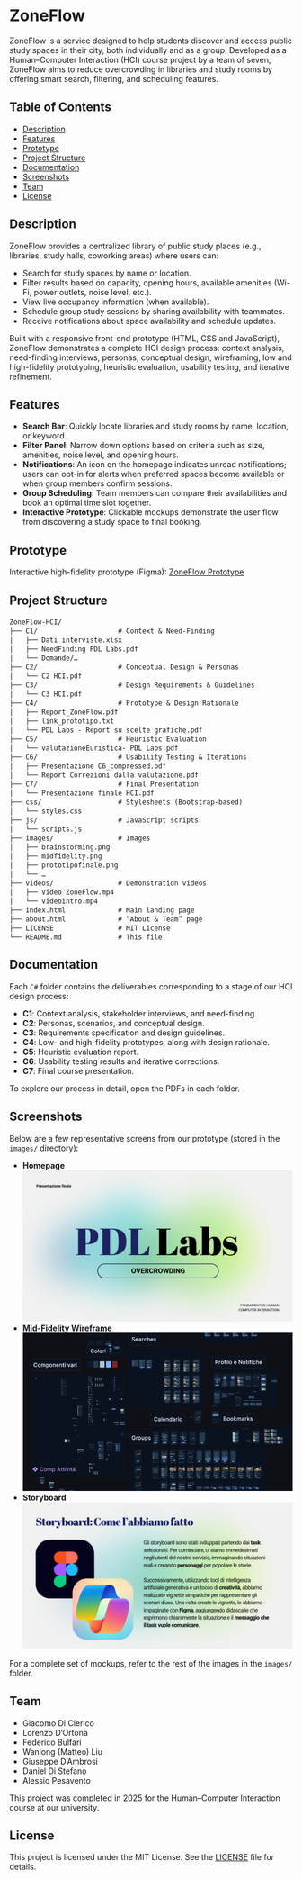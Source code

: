# ZoneFlow

ZoneFlow is a service designed to help students discover and access public study spaces in their city, both individually and as a group. Developed as a Human–Computer Interaction (HCI) course project by a team of seven, ZoneFlow aims to reduce overcrowding in libraries and study rooms by offering smart search, filtering, and scheduling features.

## Table of Contents

* [Description](#description)
* [Features](#features)
* [Prototype](#prototype)
* [Project Structure](#project-structure)
* [Documentation](#documentation)
* [Screenshots](#screenshots)
* [Team](#team)
* [License](#license)

## Description

ZoneFlow provides a centralized library of public study places (e.g., libraries, study halls, coworking areas) where users can:

* Search for study spaces by name or location.
* Filter results based on capacity, opening hours, available amenities (Wi-Fi, power outlets, noise level, etc.).
* View live occupancy information (when available).
* Schedule group study sessions by sharing availability with teammates.
* Receive notifications about space availability and schedule updates.

Built with a responsive front-end prototype (HTML, CSS and JavaScript), ZoneFlow demonstrates a complete HCI design process: context analysis, need-finding interviews, personas, conceptual design, wireframing, low and high-fidelity prototyping, heuristic evaluation, usability testing, and iterative refinement.

## Features

* **Search Bar**: Quickly locate libraries and study rooms by name, location, or keyword.
* **Filter Panel**: Narrow down options based on criteria such as size, amenities, noise level, and opening hours.
* **Notifications**: An icon on the homepage indicates unread notifications; users can opt-in for alerts when preferred spaces become available or when group members confirm sessions.
* **Group Scheduling**: Team members can compare their availabilities and book an optimal time slot together.
* **Interactive Prototype**: Clickable mockups demonstrate the user flow from discovering a study space to final booking.

## Prototype

Interactive high-fidelity prototype (Figma):
[ZoneFlow Prototype](https://www.figma.com/design/G4G4y2kwpZ3Rn74cqsDzF3/PDL-Labs---ZoneFlow?node-id=0-1&t=1PV1uTBZYQXGdcD8-1)

## Project Structure

```
ZoneFlow-HCI/
├── C1/                    # Context & Need-Finding
│   ├── Dati interviste.xlsx
│   ├── NeedFinding PDL Labs.pdf
│   └── Domande/…
├── C2/                    # Conceptual Design & Personas
│   └── C2 HCI.pdf
├── C3/                    # Design Requirements & Guidelines
│   └── C3 HCI.pdf
├── C4/                    # Prototype & Design Rationale
│   ├── Report_ZoneFlow.pdf
│   ├── link_prototipo.txt
│   └── PDL Labs - Report su scelte grafiche.pdf
├── C5/                    # Heuristic Evaluation
│   └── valutazioneEuristica- PDL Labs.pdf
├── C6/                    # Usability Testing & Iterations
│   ├── Presentazione C6_compressed.pdf
│   └── Report Correzioni dalla valutazione.pdf
├── C7/                    # Final Presentation
│   └── Presentazione finale HCI.pdf
├── css/                   # Stylesheets (Bootstrap-based)
│   └── styles.css
├── js/                    # JavaScript scripts
│   └── scripts.js
├── images/                # Images
│   ├── brainstorming.png
│   ├── midfidelity.png
│   ├── prototipofinale.png
│   └── …
├── videos/                # Demonstration videos
│   ├── Video ZoneFlow.mp4
│   └── videointro.mp4
├── index.html             # Main landing page
├── about.html             # “About & Team” page
├── LICENSE                # MIT License
└── README.md              # This file
```

## Documentation

Each `C#` folder contains the deliverables corresponding to a stage of our HCI design process:

* **C1**: Context analysis, stakeholder interviews, and need-finding.
* **C2**: Personas, scenarios, and conceptual design.
* **C3**: Requirements specification and design guidelines.
* **C4**: Low- and high-fidelity prototypes, along with design rationale.
* **C5**: Heuristic evaluation report.
* **C6**: Usability testing results and iterative corrections.
* **C7**: Final course presentation.

To explore our process in detail, open the PDFs in each folder.

## Screenshots

Below are a few representative screens from our prototype (stored in the `images/` directory):

* **Homepage**
  ![Homepage](images/final.png)
* **Mid-Fidelity Wireframe**
  ![Mid-Fidelity Wireframe](images/midfidelity.png)
* **Storyboard**
  ![Storyboard](images/storyboard.png)

For a complete set of mockups, refer to the rest of the images in the `images/` folder.

## Team

* Giacomo Di Clerico
* Lorenzo D’Ortona
* Federico Bulfari
* Wanlong (Matteo) Liu
* Giuseppe D’Ambrosi
* Daniel Di Stefano
* Alessio Pesavento

This project was completed in 2025 for the Human–Computer Interaction course at our university.

## License

This project is licensed under the MIT License. See the [LICENSE](LICENSE) file for details.
